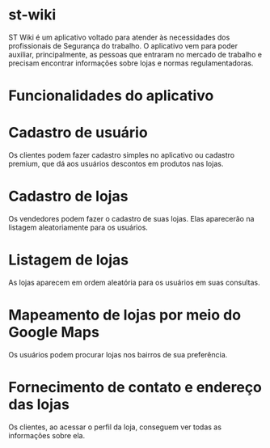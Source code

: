 # st-wiki

ST Wiki é um aplicativo voltado para atender às necessidades dos profissionais de Segurança do trabalho. O aplicativo vem para poder auxiliar, principalmente, as pessoas que entraram no mercado de trabalho e precisam encontrar informações sobre lojas e normas regulamentadoras.


# Funcionalidades do aplicativo

# Cadastro de usuário
Os clientes podem fazer cadastro simples no aplicativo ou cadastro premium, que dá aos usuários descontos em produtos nas lojas.

# Cadastro de lojas
Os vendedores podem fazer o cadastro de suas lojas. Elas aparecerão na listagem aleatoriamente para os usuários. 

# Listagem de lojas
As lojas aparecem em ordem aleatória para os usuários em suas consultas.

# Mapeamento de lojas por meio do Google Maps
Os usuários podem procurar lojas nos bairros de sua preferência.

# Fornecimento de contato e endereço das lojas
Os clientes, ao acessar o perfil da loja, conseguem ver todas as informações sobre ela.

